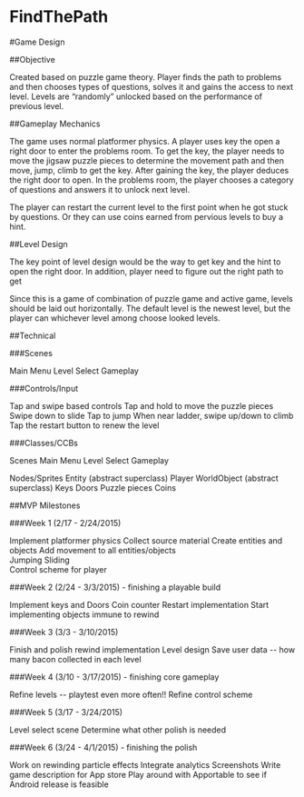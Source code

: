 # FindThePath

#Game Design


##Objective

Created based on puzzle game theory. Player finds the path to problems and then chooses types of questions, solves it and gains the access to next level. Levels are “randomly” unlocked based on the performance of previous level.


##Gameplay Mechanics

The game uses normal platformer physics. A player uses key the open a right door to enter the problems room. To get the key, the player needs to move the jigsaw puzzle pieces to determine the movement path and then move, jump, climb to get the key. After gaining the key, the player deduces the right door to open. In the problems room, the player chooses a category of questions and answers it to unlock next level.

The player can restart the current level to the first point when he got stuck by questions. Or they can use coins earned from pervious levels to buy a hint.

##Level Design

The key point of level design would be the way to get key and the hint to open the right door. In addition, player need to figure out the right path to get 

Since this is a game of combination of puzzle game and active game, levels should be laid out horizontally. The default level is the newest level, but the player can whichever level among choose looked levels.

##Technical

###Scenes

Main Menu
Level Select
Gameplay

###Controls/Input

Tap and swipe based controls
Tap and hold to move the puzzle pieces
Swipe down to slide
Tap to jump
When near ladder, swipe up/down to climb
Tap the restart button to renew the level


###Classes/CCBs

Scenes
Main Menu
Level Select
Gameplay

Nodes/Sprites
Entity (abstract superclass)
Player
WorldObject (abstract superclass)
Keys
Doors
Puzzle pieces
Coins


##MVP Milestones

###Week 1 (2/17 - 2/24/2015)

Implement platformer physics
Collect source material
Create entities and objects
Add movement to all entities/objects	
Jumping
Sliding		
Control scheme for player

###Week 2 (2/24 - 3/3/2015) - finishing a playable build

Implement keys and Doors
Coin counter
Restart implementation
Start implementing objects immune to rewind

###Week 3 (3/3 - 3/10/2015)

Finish and polish rewind implementation
Level design
Save user data -- how many bacon collected in each level

###Week 4 (3/10 - 3/17/2015) - finishing core gameplay

Refine levels -- playtest even more often!!
Refine control scheme

###Week 5 (3/17 - 3/24/2015)

Level select scene
Determine what other polish is needed

###Week 6 (3/24 - 4/1/2015) - finishing the polish

Work on rewinding particle effects
Integrate analytics
Screenshots
Write game description for App store
Play around with Apportable to see if Android release is feasible
